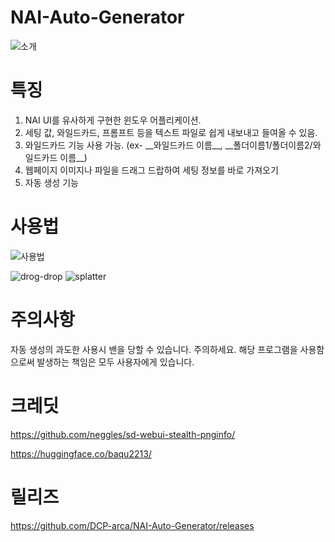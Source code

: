 # NAI-Auto-Generator
![소개](https://github.com/DCP-arca/NAI-Auto-Generator/assets/127241088/ae3449e6-d7f4-44c0-8aef-a3cc76fbe2b3)


# 특징
1. NAI UI를 유사하게 구현한 윈도우 어플리케이션.
2. 세팅 값, 와일드카드, 프롬프트 등을 텍스트 파일로 쉽게 내보내고 들여올 수 있음.
3. 와일드카드 기능 사용 가능. (ex- \_\_와일드카드 이름\_\_, \_\_폴더이름1/폴더이름2/와일드카드 이름\_\_)
4. 웹페이지 이미지나 파일을 드래그 드랍하여 세팅 정보를 바로 가져오기
5. 자동 생성 기능


# 사용법
![사용법](https://github.com/DCP-arca/NAI-Auto-Generator/assets/127241088/d762e4ed-4f41-4569-88f5-d4160589832a)

![drog-drop](https://github.com/DCP-arca/NAI-Auto-Generator/assets/127241088/f9eb6506-d79e-458d-b9eb-881dd06b43ac)
![splatter](https://github.com/DCP-arca/NAI-Auto-Generator/assets/127241088/e747e7de-b16d-4fd1-b12a-27b8687a544e)


# 주의사항
자동 생성의 과도한 사용시 밴을 당할 수 있습니다. 주의하세요.
해당 프로그램을 사용함으로써 발생하는 책임은 모두 사용자에게 있습니다.


# 크레딧
https://github.com/neggles/sd-webui-stealth-pnginfo/

https://huggingface.co/baqu2213/


# 릴리즈
https://github.com/DCP-arca/NAI-Auto-Generator/releases
